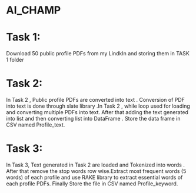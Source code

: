 # AI_CHAMP

# Task 1:

Download 50 public profile PDFs from my LindkIn and storing them in TASK 1 folder

# Task 2:

In Task 2 , Public profile PDFs are converted into text . Conversion of PDF into text is done through slate library .In Task 2 , while loop used for loading and converting multiple PDFs into text. After that adding the text generated into list and then converting list into DataFrame . Store the data frame in CSV named Profile_text.

# Task 3:

In Task 3, Text generated in Task 2 are loaded and Tokenized into words . After that remove the stop words row wise.Extract most frequent words (5 words) of each profile and use RAKE library to extract essential words of each profile PDFs. Finally Store the file in CSV named Profile_keyword.

